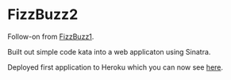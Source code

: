 # FizzBuzz2

Follow-on from [FizzBuzz1](https://github.com/JAstbury/FizzBuzz).

Built out simple code kata into a web applicaton using Sinatra.

Deployed first application to Heroku which you can now see [here](https://fizzbuzzit.herokuapp.com/). 
